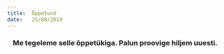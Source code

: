 ```yaml
---
title:  Õppetund
date:   25/08/2019
---
```


### <center>Me tegeleme selle õppetükiga. Palun proovige hiljem uuesti.</center>